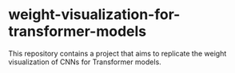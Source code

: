 # weight-visualization-for-transformer-models
This repository contains a project that aims to replicate the weight visualization of CNNs for Transformer models.
